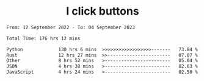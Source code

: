 <h1 align="center">
I click buttons
</h1>

<!--START_SECTION:waka-->

```txt
From: 12 September 2022 - To: 04 September 2023

Total Time: 176 hrs 12 mins

Python             130 hrs 6 mins  >>>>>>>>>>>>>>>>>>-------   73.84 %
Rust               12 hrs 27 mins  >>-----------------------   07.07 %
Other              8 hrs 52 mins   >------------------------   05.04 %
JSON               4 hrs 38 mins   >------------------------   02.63 %
JavaScript         4 hrs 24 mins   >------------------------   02.50 %
```

<!--END_SECTION:waka-->
